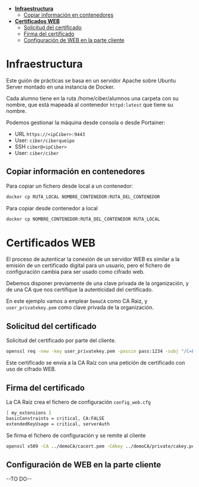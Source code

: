 - [**Infraestructura**](#infraestructura)
  - [Copiar información en contenedores](#copiar-información-en-contenedores)
- [**Certificados WEB**](#certificados-web)
  - [Solicitud del certificado](#solicitud-del-certificado)
  - [Firma del certificado](#firma-del-certificado)
  - [Configuración de WEB en la parte cliente](#configuración-de-web-en-la-parte-cliente)

# **Infraestructura**

Este guión de prácticas se basa en un servidor Apache sobre Ubuntu Server montado en una instancia de Docker.

Cada alumno tiene en la ruta /home/ciber/alumnos una carpeta con su nombre, que está mapeada al contenedor `httpd:latest` que tiene su nombre. 

Podemos gestionar la máquina desde consola o desde Portainer: 

- URL `https://<ipCiber>:9443`
- User: `ciber/ciberqueipo` 
- SSH `ciber@<ipCiber>`
- User: `ciber/ciber` 

## Copiar información en contenedores

Para copiar un fichero desde local a un contenedor:

```BASH
docker cp RUTA_LOCAL NOMBRE_CONTENEDOR:RUTA_DEL_CONTENEDOR
```

Para copiar desde contenedor a local 

```BASH
docker cp NOMBRE_CONTENEDOR:RUTA_DEL_CONTENEDOR RUTA_LOCAL
```

# **Certificados WEB**

El proceso de autenticar la conexión de un servidor WEB es similar a la emisión de un certificado digital para un usuario, pero el fichero de configuración cambia para ser usado como cifrado web.

Debemos disponer previamente de una clave privada de la organización, y de una CA que nos certifique la autenticidad del certificado. 

En este ejemplo vamos a emplear `DemoCA` como CA Raiz, y `user_privatekey.pem` como clave privada de la organización.

## Solicitud del certificado

Solicitud del certificado por parte del cliente.

```BASH
openssl req -new -key user_privatekey.pem -passin pass:1234 -subj "/C=ES/ST=Melilla/L=Melilla/O=HappyPig, S.L./OU=HappyPig-SI/CN=*.happypig.com/emailAddress=gerente@happypig.com" -out web_req.pem
```
Este certificado se envía a la CA Raíz con una petición de certificado con uso de cifrado WEB.

## Firma del certificado

La CA Raíz crea el fichero de configuración `config_web.cfg`

```BASH
[ my_extensions ]
basicConstraints = critical, CA:FALSE
extendedKeyUsage = critical, serverAuth
```

Se firma el fichero de configuración y se remite al cliente

```BASH
openssl x509 -CA ../demoCA/cacert.pem -CAkey ../demoCA/private/cakey.pem -passin pass:1234 -req -in ./web_req.pem -days 3650 -extfile ./configweb.txt -sha1 -CAserial ./demoCA/serial.slr -out userCertificate.pem
```

## Configuración de WEB en la parte cliente

--TO DO--

